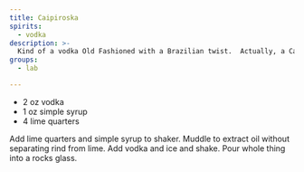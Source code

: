```yaml
---
title: Caipiroska
spirits:
  - vodka
description: >-
  Kind of a vodka Old Fashioned with a Brazilian twist.  Actually, a Caipirinha for people who don't have cachaca.
groups:
  - lab

---
```


- 2 oz vodka
- 1 oz simple syrup
- 4 lime quarters

Add lime quarters and simple syrup to shaker.  Muddle to extract oil without separating rind from lime.  Add vodka and ice and shake.  Pour whole thing into a rocks glass.
